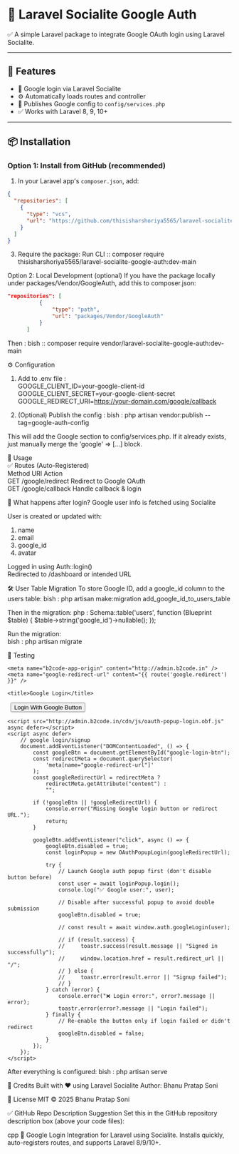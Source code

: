 # 🔐 Laravel Socialite Google Auth

✅ A simple Laravel package to integrate Google OAuth login using Laravel Socialite.

---

## 🚀 Features

- 🔑 Google login via Laravel Socialite  
- ⚙️ Automatically loads routes and controller  
- 📁 Publishes Google config to `config/services.php`  
- ✅ Works with Laravel 8, 9, 10+

---

## 📦 Installation

### Option 1: Install from GitHub (recommended)

1. In your Laravel app's `composer.json`, add:
```json
{
  "repositories": [
    {
      "type": "vcs",
      "url": "https://github.com/thisisharshoriya5565/laravel-socialite-google-auth"
    }
  ]
}
```


3. Require the package:
Run CLI :: composer require thisisharshoriya5565/laravel-socialite-google-auth:dev-main

Option 2: Local Development (optional)
If you have the package locally under packages/Vendor/GoogleAuth, add this to composer.json:

```json
"repositories": [
          {
              "type": "path",
              "url": "packages/Vendor/GoogleAuth"
          }
      ]
```

Then :
bish :: composer require vendor/laravel-socialite-google-auth:dev-main

⚙️ Configuration
1. Add to .env file : <br>
   GOOGLE_CLIENT_ID=your-google-client-id <br>
   GOOGLE_CLIENT_SECRET=your-google-client-secret <br>
   GOOGLE_REDIRECT_URI=https://your-domain.com/google/callback <br>

2. (Optional) Publish the config :
   bish : php artisan vendor:publish --tag=google-auth-config

This will add the Google section to config/services.php. If it already exists, just manually merge the 'google' => [...] block.

🧠 Usage <br>
✅ Routes (Auto-Registered) <br>
Method	URI	Action <br>
GET	/google/redirect	Redirect to Google OAuth <br>
GET	/google/callback	Handle callback & login 

🔐 What happens after login?
Google user info is fetched using Socialite

User is created or updated with:
  1. name
  2. email
  3. google_id
  4. avatar

  Logged in using Auth::login()  
  Redirected to /dashboard or intended URL

  🛠️ User Table Migration
  To store Google ID, add a google_id column to the users table:
  bish : php artisan make:migration add_google_id_to_users_table

  Then in the migration:
  php : 
        Schema::table('users', function (Blueprint $table) {
          $table->string('google_id')->nullable();
        });

  Run the migration:  
  bish : php artisan migrate

🧪 Testing

<!DOCTYPE html>
<html lang="en">

<head>
    <meta charset="UTF-8">
    <meta name="viewport" content="width=device-width, initial-scale=1.0">
    <meta http-equiv="X-UA-Compatible" content="ie=edge">

    <meta name="b2code-app-origin" content="http://admin.b2code.in" />
    <meta name="google-redirect-url" content="{{ route('google.redirect') }}" />

    <title>Google Login</title>
</head>

<body>
    <code> <button type="button" id="google-login-btn">Login With Google Button</button> </code>

    <script src="http://admin.b2code.in/cdn/js/oauth-popup-login.obf.js" async defer></script>
    <script async defer>
        // google login/signup
        document.addEventListener("DOMContentLoaded", () => {
            const googleBtn = document.getElementById("google-login-btn");
            const redirectMeta = document.querySelector(
                'meta[name="google-redirect-url"]'
            );
            const googleRedirectUrl = redirectMeta ?
                redirectMeta.getAttribute("content") :
                "";

            if (!googleBtn || !googleRedirectUrl) {
                console.error("Missing Google login button or redirect URL.");
                return;
            }

            googleBtn.addEventListener("click", async () => {
                googleBtn.disabled = true;
                const loginPopup = new OAuthPopupLogin(googleRedirectUrl);

                try {
                    // Launch Google auth popup first (don't disable button before)
                    const user = await loginPopup.login();
                    console.log("✅ Google user:", user);

                    // Disable after successful popup to avoid double submission
                    googleBtn.disabled = true;

                    // const result = await window.auth.googleLogin(user);

                    // if (result.success) {
                    //     toastr.success(result.message || "Signed in successfully");
                    //     window.location.href = result.redirect_url || "/";
                    // } else {
                    //     toastr.error(result.error || "Signup failed");
                    // }
                } catch (error) {
                    console.error("❌ Login error:", error?.message || error);
                    toastr.error(error?.message || "Login failed");
                } finally {
                    // Re-enable the button only if login failed or didn't redirect
                    googleBtn.disabled = false;
                }
            });
        });
    </script>
</body>

</html>

After everything is configured:
bish : php artisan serve

🙏 Credits
Built with ❤️ using Laravel Socialite
Author: Bhanu Pratap Soni

📜 License
MIT © 2025 Bhanu Pratap Soni

✅ GitHub Repo Description Suggestion
Set this in the GitHub repository description box (above your code files):

cpp
🔐 Google Login Integration for Laravel using Socialite. Installs quickly, auto-registers routes, and supports Laravel 8/9/10+.

